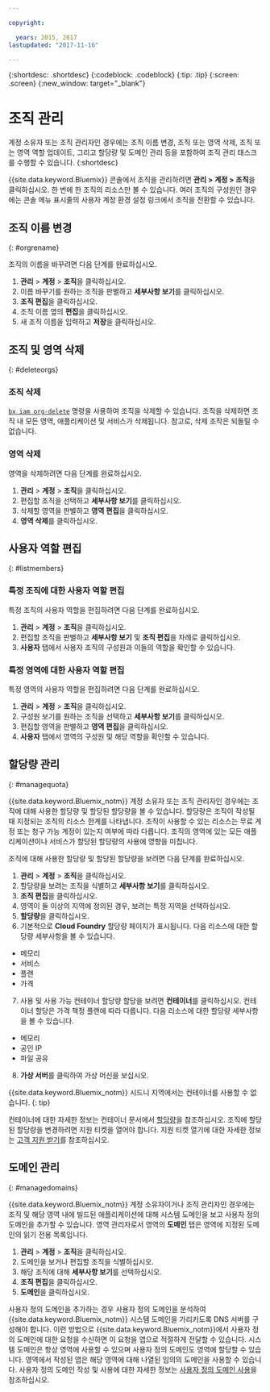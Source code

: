 ```yaml
---

copyright:

  years: 2015, 2017
lastupdated: "2017-11-16"

---
```


{:shortdesc: .shortdesc}
{:codeblock: .codeblock}
{:tip: .tip}
{:screen: .screen}
{:new_window: target="_blank"}

# 조직 관리
계정 소유자 또는 조직 관리자인 경우에는 조직 이름 변경, 조직 또는 영역 삭제, 조직 또는 영역 역할 업데이트, 그리고 할당량 및 도메인 관리 등을 포함하여 조직 관리 태스크를 수행할 수 있습니다.
{:shortdesc}

{{site.data.keyword.Bluemix}} 콘솔에서 조직을 관리하려면 **관리 > 계정 > 조직**을 클릭하십시오. 한 번에 한 조직의 리소스만 볼 수 있습니다. 여러 조직의 구성원인 경우에는 콘솔 메뉴 표시줄의 사용자 계정 환경 설정 링크에서 조직을 전환할 수 있습니다. 

## 조직 이름 변경
{: #orgrename}

조직의 이름을 바꾸려면 다음 단계를 완료하십시오.
1. **관리** > **계정** > **조직**을 클릭하십시오.
2. 이름 바꾸기를 원하는 조직을 판별하고 **세부사항 보기**를 클릭하십시오. 
3. **조직 편집**을 클릭하십시오.
4. 조직 이름 옆의 **편집**을 클릭하십시오.
5. 새 조직 이름을 입력하고 **저장**을 클릭하십시오.

## 조직 및 영역 삭제
{: #deleteorgs}

### 조직 삭제

[`bx iam org-delete`](/docs/cli/reference/bluemix_cli/bx_cli.html#bluemix_iam_org_delete) 명령을 사용하여 조직을 삭제할 수 있습니다. 조직을 삭제하면 조직 내 모든 영역, 애플리케이션 및 서비스가 삭제됩니다. 참고로, 삭제 조작은 되돌릴 수 없습니다. 

### 영역 삭제

영역을 삭제하려면 다음 단계를 완료하십시오. 

1. **관리** > **계정** > **조직**을 클릭하십시오.
2. 편집할 조직을 선택하고 **세부사항 보기**를 클릭하십시오. 
3. 삭제할 영역을 판별하고 **영역 편집**을 클릭하십시오. 
4. **영역 삭제**를 클릭하십시오.

## 사용자 역할 편집
{: #listmembers}

### 특정 조직에 대한 사용자 역할 편집

특정 조직의 사용자 역할을 편집하려면 다음 단계를 완료하십시오.

1. **관리** > **계정** > **조직**을 클릭하십시오.
2. 편집할 조직을 판별하고 **세부사항 보기** 및 **조직 편집**을 차례로 클릭하십시오. 
4. **사용자** 탭에서 사용자 조직의 구성원과 이들의 역할을 확인할 수 있습니다. 

### 특정 영역에 대한 사용자 역할 편집

특정 영역의 사용자 역할을 편집하려면 다음 단계를 완료하십시오.

1. **관리** > **계정** > **조직**을 클릭하십시오.
2. 구성원 보기를 원하는 조직을 선택하고 **세부사항 보기**를 클릭하십시오. 
3. 편집할 영역을 판별하고 **영역 편집**을 클릭하십시오. 
4. **사용자** 탭에서 영역의 구성원 및 해당 역할을 확인할 수 있습니다.

## 할당량 관리
{: #managequota}

{{site.data.keyword.Bluemix_notm}} 계정 소유자 또는 조직 관리자인 경우에는 조직에 대해 사용한 할당량 및 할당된 할당량을 볼 수 있습니다. 할당량은 조직이 작성될 때 지정되는 조직의 리소스 한계를 나타냅니다. 조직이 사용할 수 있는 리소스는 무료 계정 또는 청구 가능 계정이 있는지 여부에 따라 다릅니다. 조직의 영역에 있는 모든 애플리케이션이나 서비스가 할당된 할당량의 사용에 영향을 미칩니다. 

조직에 대해 사용한 할당량 및 할당된 할당량을 보려면 다음 단계를 완료하십시오.

1. **관리** &gt; **계정** &gt; **조직**을 클릭하십시오.
2. 할당량을 보려는 조직을 식별하고 **세부사항 보기**를 클릭하십시오.
3. **조직 편집**을 클릭하십시오.
4. 영역이 둘 이상의 지역에 정의된 경우, 보려는 특정 지역을 선택하십시오.
5. **할당량**을 클릭하십시오.
6. 기본적으로 **Cloud Foundry** 할당량 페이지가 표시됩니다. 다음 리소스에 대한 할당량 세부사항을 볼 수 있습니다.
 * 메모리
 * 서비스
 * 플랜
 * 가격
7. 사용 및 사용 가능 컨테이너 할당량 할당을 보려면 **컨테이너**를 클릭하십시오. 컨테이너 할당은 가격 책정 플랜에 따라 다릅니다. 다음 리소스에 대한 할당량 세부사항을 볼 수 있습니다.
 * 메모리
 * 공인 IP
 * 파일 공유
8. **가상 서버**를 클릭하여 가상 머신을 보십시오.

{{site.data.keyword.Bluemix_notm}} 시드니 지역에서는 컨테이너를 사용할 수 없습니다.
{: tip}

컨테이너에 대한 자세한 정보는 컨테이너 문서에서 [할당량](/docs/containers/container_planning.html#container_planning_quota)을 참조하십시오.
조직에 할당된 할당량을 변경하려면 지원 티켓을 열어야 합니다. 지원 티켓 열기에 대한 자세한 정보는 [고객 지원 받기](/docs/support/index.html#contacting-support)를 참조하십시오.

## 도메인 관리
{: #managedomains}

{{site.data.keyword.Bluemix_notm}} 계정 소유자이거나 조직 관리자인 경우에는 조직 및 해당 영역 내에 빌드된 애플리케이션에 대해 시스템 도메인을 보고 사용자 정의 도메인을 추가할 수 있습니다. 영역 관리자로서 영역의 **도메인** 탭은 영역에 지정된 도메인의 읽기 전용 목록입니다.

1. **관리** &gt; **계정** &gt; **조직**을 클릭하십시오.
2. 도메인을 보거나 편집할 조직을 식별하십시오.
3. 해당 조직에 대해 **세부사항 보기**를 선택하십시오.
4. **조직 편집**을 클릭하십시오.
5. **도메인**을 클릭하십시오. 

사용자 정의 도메인을 추가하는 경우 사용자 정의 도메인을 분석하여 {{site.data.keyword.Bluemix_notm}} 시스템 도메인을 가리키도록 DNS 서버를 구성해야 합니다. 이런 방법으로 {{site.data.keyword.Bluemix_notm}}에서 사용자 정의 도메인에 대한 요청을 수신하면 이 요청을 앱으로 적절하게 전달할 수 있습니다. 시스템 도메인은 항상 영역에 사용할 수 있으며 사용자 정의 도메인도 영역에 할당할 수 있습니다. 영역에서 작성된 앱은 해당 영역에 대해 나열된 임의의 도메인을 사용할 수 있습니다. 사용자 정의 도메인 작성 및 사용에 대한 자세한 정보는 [사용자 정의 도메인 사용](/docs/manageapps/updapps.html#domain)을 참조하십시오.

